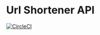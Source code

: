 # Url Shortener API
[![CircleCI](https://circleci.com/gh/pomidorus/urlshort-api/tree/master.svg?style=svg)](https://circleci.com/gh/pomidorus/urlshort-api/tree/master)
